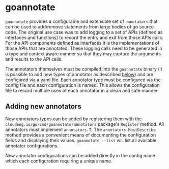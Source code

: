 # goannotate

`goannotate` provides a configurable and extensible set of `annotators` that
can be used to add/remove statements from large bodies of go source code.
The original use case was to add logging to a set of APIs (defined as
interfaces and functions) to record the entry and exit from those APIs calls.
For the API components defined as interfaces it is the implementations of
those APIs that are annotated. These logging calls need to be generated in a
type and context aware manner so that they may capture the arguments and results
to the API calls.

The annotators themselves must be compiled into the `goannotate` binary (it is
possible to add new types of annotator as described [below](#adding-new-annotators))
and are configured via a yaml file. Each annotator type must be configured via
the config file and each configuration is named. This allows the configuration
file to record multiple uses of each annotator in a clean and safe manner.

## Adding new annotators

New annotators types can be added by registering them with the 
`cloudeng.io/go/cmd/goannotate/annotators` package's `Register` method.
All annotators must implement `annotators.T`. The `annotators.MustDescribe`
method provides a convenient means of documenting the configuration fields
and displaying their values. `goannotate --list` will list all available
annotator configurations.

New annotator configurations can be added directly in the config name which
each configuration requiring a unique name.
